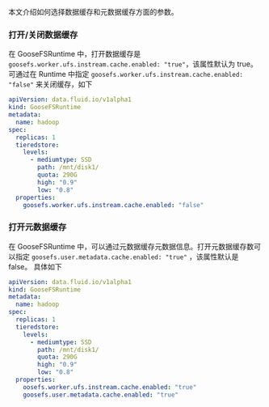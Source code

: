 本文介绍如何选择数据缓存和元数据缓存方面的参数。

### 打开/关闭数据缓存

在 GooseFSRuntime 中，打开数据缓存是 `goosefs.worker.ufs.instream.cache.enabled: "true"`，该属性默认为 true。
可通过在 Runtime 中指定 `goosefs.worker.ufs.instream.cache.enabled: "false"` 来关闭缓存，如下

```yaml
apiVersion: data.fluid.io/v1alpha1
kind: GooseFSRuntime
metadata:
  name: hadoop
spec:
  replicas: 1
  tieredstore:
    levels:
      - mediumtype: SSD
        path: /mnt/disk1/
        quota: 290G
        high: "0.9"
        low: "0.8"
  properties:
    goosefs.worker.ufs.instream.cache.enabled: "false"
```

### 打开元数据缓存

在 GooseFSRuntime 中，可以通过元数据缓存元数据信息。打开元数据缓存数可以指定 `goosefs.user.metadata.cache.enabled: "true"` ，该属性默认是 false。
具体如下

```yaml
apiVersion: data.fluid.io/v1alpha1
kind: GooseFSRuntime
metadata:
  name: hadoop
spec:
  replicas: 1
  tieredstore:
    levels:
      - mediumtype: SSD
        path: /mnt/disk1/
        quota: 290G
        high: "0.9"
        low: "0.8"
  properties:
    oosefs.worker.ufs.instream.cache.enabled: "true"
    goosefs.user.metadata.cache.enabled: "true"
```

